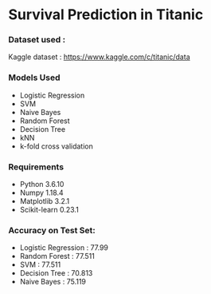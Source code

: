 # Survival Prediction in Titanic

### Dataset used :
Kaggle dataset : https://www.kaggle.com/c/titanic/data


### Models Used
* Logistic Regression
* SVM
* Naive Bayes
* Random Forest
* Decision Tree
* kNN
* k-fold cross validation

### Requirements
* Python 3.6.10  
* Numpy 1.18.4  
* Matplotlib 3.2.1
* Scikit-learn 0.23.1


### Accuracy on Test Set:
* Logistic Regression : 77.99
* Random Forest : 77.511
* SVM : 77.511
* Decision Tree : 70.813
* Naive Bayes : 75.119
